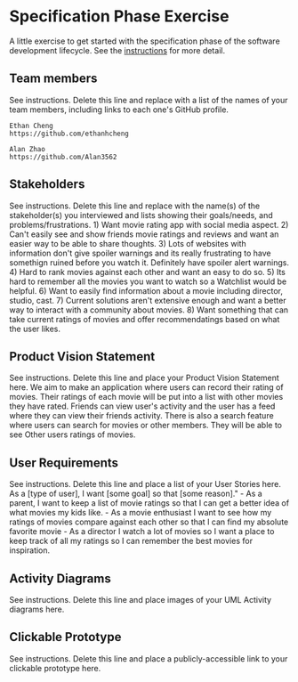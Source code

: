 # Specification Phase Exercise

A little exercise to get started with the specification phase of the software development lifecycle. See the [instructions](instructions.md) for more detail.

## Team members

See instructions. Delete this line and replace with a list of the names of your team members, including links to each one's GitHub profile.
    
    Ethan Cheng
    https://github.com/ethanhcheng

    Alan Zhao
    https://github.com/Alan3562

## Stakeholders

See instructions. Delete this line and replace with the name(s) of the stakeholder(s) you interviewed and lists showing their goals/needs, and problems/frustrations.
    1) Want movie rating app with social media aspect.
    2) Can't easily see and show friends movie ratings and reviews and want an easier way to be able to share thoughts.
    3) Lots of websites with information don't give spoiler warnings and its really frustrating to have somethign ruined before you watch it.  Definitely have spoiler alert warnings.
    4) Hard to rank movies against each other and want an easy to do so.
    5) Its hard to remember all the movies you want to watch so a Watchlist would be helpful.
    6) Want to easily find information about a movie including director, studio, cast.
    7) Current solutions aren't extensive enough and want a better way to interact with a community about movies.
    8) Want something that can take current ratings of movies and offer recommendatings based on what the user likes.

## Product Vision Statement

See instructions. Delete this line and place your Product Vision Statement here.
    We aim to make an application where users can record their rating of movies.  Their ratings of each movie will be put into a list with other movies they have rated.  Friends can view user's activity and the user has a feed where they can view their friends activity.  There is also a search feature where users can search for movies or other members.  They will be able to see Other users ratings of movies.

## User Requirements

See instructions. Delete this line and place a list of your User Stories here.
    As a [type of user], I want [some goal] so that [some reason]."
    - As a parent, I want to keep a list of movie ratings so that I can get a better idea of what movies my kids like.
    - As a movie enthusiast I want to see how my ratings of movies compare against each other so that I can find my absolute favorite movie
    - As a director I watch a lot of movies so I want a place to keep track of all my ratings so I can remember the best movies for inspiration.

## Activity Diagrams

See instructions. Delete this line and place images of your UML Activity diagrams here.

## Clickable Prototype

See instructions. Delete this line and place a publicly-accessible link to your clickable prototype here.
